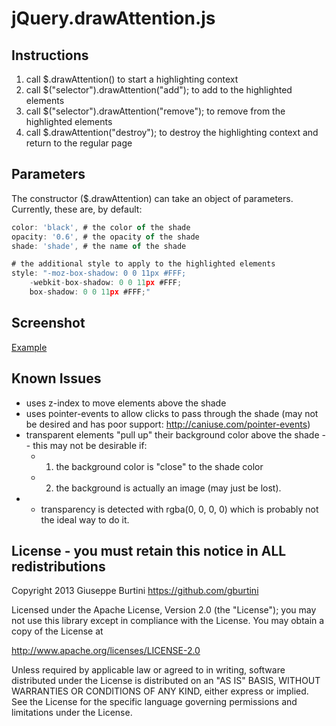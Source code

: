 # jQuery.drawAttention.js

## Instructions
1. call $.drawAttention() to start a highlighting context
2. call $("selector").drawAttention("add"); to add to the highlighted elements
3. call $("selector").drawAttention("remove"); to remove from the highlighted elements
4. call $.drawAttention("destroy"); to destroy the highlighting context and return to the regular page

## Parameters

The constructor ($.drawAttention) can take an object of parameters. Currently, these are, by default:

```javascript
color: 'black',	# the color of the shade
opacity: '0.6',	# the opacity of the shade
shade: 'shade',	# the name of the shade

# the additional style to apply to the highlighted elements
style: "-moz-box-shadow: 0 0 11px #FFF;
	-webkit-box-shadow: 0 0 11px #FFF;
	box-shadow: 0 0 11px #FFF;"
```

## Screenshot
[Example](http://i.imgur.com/2SU5wlX.png)

## Known Issues
* uses z-index to move elements above the shade
* uses pointer-events to allow clicks to pass through the shade (may not be desired and has poor support: http://caniuse.com/pointer-events)
* transparent elements "pull up" their background color above the shade -- this may not be desirable if: 
  * 1. the background color is "close" to the shade color
  * 2. the background is actually an image (may just be lost).
* - transparency is detected with rgba(0, 0, 0, 0) which is probably not the ideal way to do it. 

## License - you must retain this notice in ALL redistributions

Copyright 2013 Giuseppe Burtini      https://github.com/gburtini

Licensed under the Apache License, Version 2.0 (the "License");
you may not use this library except in compliance with the License.
You may obtain a copy of the License at

http://www.apache.org/licenses/LICENSE-2.0

Unless required by applicable law or agreed to in writing, software
distributed under the License is distributed on an "AS IS" BASIS,
WITHOUT WARRANTIES OR CONDITIONS OF ANY KIND, either express or implied.
See the License for the specific language governing permissions and
limitations under the License.

